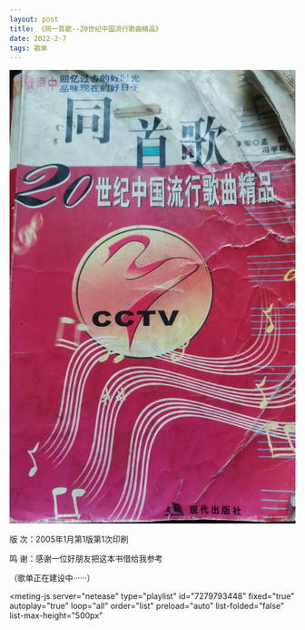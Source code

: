 ```yaml
---
layout: post
title: 《同一首歌--20世纪中国流行歌曲精品》
date: 2022-2-7
tags: 歌单
---
```


![](/img/cpop20s.jpg)

版 次：2005年1月第1版第1次印刷

鸣 谢：感谢一位好朋友把这本书借给我参考

（歌单正在建设中······）

<style>
    @import url(https://cdn.jsdelivr.net/npm/aplayer/dist/APlayer.min.css);
</style>
<script src="https://cdn.jsdelivr.net/npm/aplayer/dist/APlayer.min.js"></script>
<script src="https://cdn.jsdelivr.net/npm/meting@2.0.1/dist/Meting.min.js"></script>
<meting-js 
	server="netease" 
	type="playlist" 
	id="7279793448"
	fixed="true" 
	autoplay="true"
	loop="all"
	order="list"
	preload="auto"
	list-folded="false"
	list-max-height="500px" 

></meting-js>
